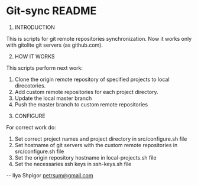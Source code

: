 # Git-sync README


1. INTRODUCTION

This is scripts for git remote repositories synchronization.
Now it works only with gitolite git servers (as github.com).


2. HOW IT WORKS

This scripts perform next work:
1) Clone the origin remote repository of specified projects to local direcotories.
2) Add custom remote repositories for each project directory.
3) Update the local master branch
4) Push the master branch to custom remote repositories


3. CONFIGURE

For correct work do:
1) Set correct project names and project directory in src/configure.sh file
2) Set hostname of git servers with the custom remote repositories in src/configure.sh file
3) Set the origin repository hostname in local-projects.sh file
4) Set the necessaries ssh keys in ssh-keys.sh file

 --
 Ilya Shpigor
 petrsum@gmail.com
